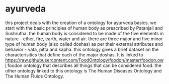 # ayurveda
this project deals with the creation of a ontology for ayurveda basics.
we start with the basic principles of human body as prescribed by Patanjali and Sushrutha.
the human body is considered to be made of the five elements in nature - ether, fire, earth, water and air.
there are three major and five minor type of human body (also called doshas) as per their external attributes and behavior - vata, pitta and kapha.
this ontology gives a brief dataset on the characterisitics that define each of the major doshas.
It is linked to https://raw.githubusercontent.com/FoodOntology/foodon/master/foodon.owl foodon ontology that describes all things that can be considered food.
the other ontology linked to this ontology is The Human Diseases Ontology and The Human Fluids Ontology.  
